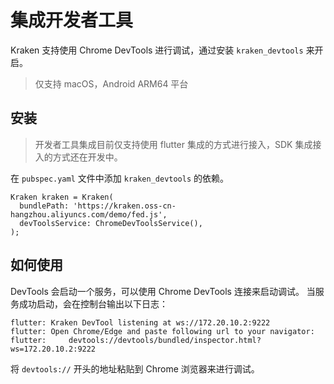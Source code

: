 # 集成开发者工具

Kraken 支持使用 Chrome DevTools 进行调试，通过安装 `kraken_devtools` 来开启。

> 仅支持 macOS，Android ARM64 平台

## 安装

> 开发者工具集成目前仅支持使用 flutter 集成的方式进行接入，SDK 集成接入的方式还在开发中。

在 `pubspec.yaml` 文件中添加 `kraken_devtools` 的依赖。

```
Kraken kraken = Kraken(
  bundlePath: 'https://kraken.oss-cn-hangzhou.aliyuncs.com/demo/fed.js',
  devToolsService: ChromeDevToolsService(),
);
```

## 如何使用

DevTools 会启动一个服务，可以使用 Chrome DevTools 连接来启动调试。
当服务成功启动，会在控制台输出以下日志：

```
flutter: Kraken DevTool listening at ws://172.20.10.2:9222
flutter: Open Chrome/Edge and paste following url to your navigator:
flutter:     devtools://devtools/bundled/inspector.html?ws=172.20.10.2:9222
```

将 `devtools://` 开头的地址粘贴到 Chrome 浏览器来进行调试。
